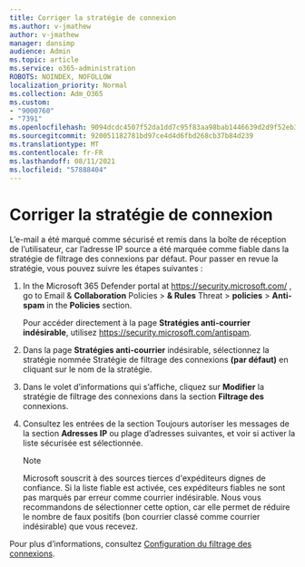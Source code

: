 ```yaml
---
title: Corriger la stratégie de connexion
ms.author: v-jmathew
author: v-jmathew
manager: dansimp
audience: Admin
ms.topic: article
ms.service: o365-administration
ROBOTS: NOINDEX, NOFOLLOW
localization_priority: Normal
ms.collection: Adm_O365
ms.custom:
- "9000760"
- "7391"
ms.openlocfilehash: 9094dcdc4507f52da1dd7c95f83aa98bab1446639d2d9f52eb3a7bc849dc183c
ms.sourcegitcommit: 920051182781bd97ce4d4d6fbd268cb37b84d239
ms.translationtype: MT
ms.contentlocale: fr-FR
ms.lasthandoff: 08/11/2021
ms.locfileid: "57888404"
---
```

# <a name="fix-connection-policy"></a>Corriger la stratégie de connexion

L’e-mail a été marqué comme sécurisé et remis dans la boîte de réception de l’utilisateur, car l’adresse IP source a été marquée comme fiable dans la stratégie de filtrage des connexions par défaut. Pour passer en revue la stratégie, vous pouvez suivre les étapes suivantes :

1. In the Microsoft 365 Defender portal at <https://security.microsoft.com/> , go to Email & **Collaboration** Policies \> **& Rules** Threat \> **policies** \> **Anti-spam** in the **Policies** section.

   Pour accéder directement à la page **Stratégies anti-courrier indésirable**, utilisez <https://security.microsoft.com/antispam>.

2. Dans la page **Stratégies anti-courrier** indésirable, sélectionnez la stratégie nommée Stratégie de filtrage des connexions **(par défaut)** en cliquant sur le nom de la stratégie.

3. Dans le volet d’informations qui s’affiche, cliquez sur **Modifier** la stratégie de filtrage des connexions dans la section **Filtrage des** connexions.

4. Consultez les entrées de la section Toujours autoriser les messages  de la section **Adresses IP** ou plage d’adresses suivantes, et voir si activer la liste sécurisée est sélectionnée.

   > [!NOTE]
   > Microsoft souscrit à des sources tierces d'expéditeurs dignes de confiance. Si la liste fiable est activée, ces expéditeurs fiables ne sont pas marqués par erreur comme courrier indésirable. Nous vous recommandons de sélectionner cette option, car elle permet de réduire le nombre de faux positifs (bon courrier classé comme courrier indésirable) que vous recevez.

Pour plus d’informations, consultez [Configuration du filtrage des connexions](https://docs.microsoft.com/microsoft-365/security/office-365-security/configure-the-connection-filter-policy).
